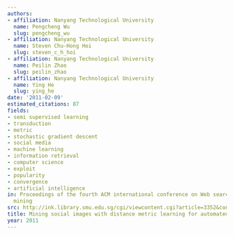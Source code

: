 ```yaml
---
authors:
- affiliation: Nanyang Technological University
  name: Pengcheng Wu
  slug: pengcheng_wu
- affiliation: Nanyang Technological University
  name: Steven Chu-Hong Hoi
  slug: steven_c_h_hoi
- affiliation: Nanyang Technological University
  name: Peilin Zhao
  slug: peilin_zhao
- affiliation: Nanyang Technological University
  name: Ying He
  slug: ying_he
date: '2011-02-09'
estimated_citations: 87
fields:
- semi supervised learning
- transduction
- metric
- stochastic gradient descent
- social media
- machine learning
- information retrieval
- computer science
- exploit
- popularity
- convergence
- artificial intelligence
in: Proceedings of the fourth ACM international conference on Web search and data
  mining
src: http://ink.library.smu.edu.sg/cgi/viewcontent.cgi?article=3352&context=sis_research
title: Mining social images with distance metric learning for automated image tagging
year: 2011
---
```


